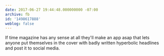 ```yaml
---
date: 2017-06-27 19:44:48.000000000 -07:00
archive: fb
id: '1498617888'
weblog: false
---
```


If time magazine has any sense at all they'll make an app asap that lets anyone put themselves in the cover with badly written hyperbolic headlines and post it to social media.
